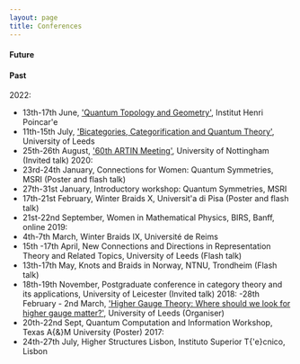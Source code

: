 ```yaml
---
layout: page
title: Conferences
---
```


#### Future

#### Past
2022:
- 13th-17th June, ['Quantum Topology and Geometry'](https://www.mathconf.org/qtg2022), Institut Henri Poincar\'e
- 11th-15th July, ['Bicategories, Categorification and Quantum Theory'](https://conferences.leeds.ac.uk/bcqt2022/), University of Leeds
- 25th-26th August, ['60th ARTIN Meeting'](https://www.nottingham.ac.uk/mathematics/events/artin-2022.aspx), University of Nottingham (Invited talk)
2020:
- 23rd-24th January, Connections for Women: Quantum Symmetries, MSRI (Poster and flash talk)
- 27th-31st January, Introductory workshop: Quantum Symmetries, MSRI
- 17th-21st February, Winter Braids X, Universit\'a di Pisa (Poster and flash talk)
- 21st-22nd September, Women in Mathematical Physics, BIRS, Banff, online
2019:
- 4th-7th March, Winter Braids IX, Universit&eacute; de Reims
- 15th -17th April, New Connections and Directions in Representation Theory and Related Topics, University of Leeds (Flash talk)
- 13th-17th May, Knots and Braids in Norway, NTNU, Trondheim (Flash talk)
- 18th-19th November, Postgraduate conference in category theory and its applications, University of Leicester (Invited talk)
2018:
-28th February - 2nd March, ['Higher Gauge Theory: Where should we look for higher gauge matter?'](http://www1.maths.leeds.ac.uk/~ppmartin/SEMINARS/HGT_WS/), University of Leeds (Organiser)
- 20th-22nd Sept, Quantum Computation and Information Workshop, Texas A{\&}M University (Poster)
2017:
- 24th-27th July, Higher Structures Lisbon, Instituto Superior T{\'e}cnico, Lisbon

